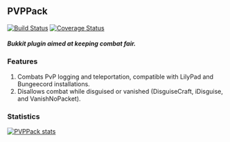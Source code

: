 ## PVPPack
[![Build Status](https://travis-ci.org/boboman13/PVPPack.png?branch=master)](https://travis-ci.org/boboman13/PVPPack)
[![Coverage Status](https://coveralls.io/repos/boboman13/PVPPack/badge.png)](https://coveralls.io/r/boboman13/PVPPack)
#### *Bukkit plugin aimed at keeping combat fair.*

### Features
1. Combats PvP logging and teleportation, compatible with LilyPad and Bungeecord installations.
2. Disallows combat while disguised or vanished (DisguiseCraft, iDisguise, and VanishNoPacket).

### Statistics
[![PVPPack stats](http://mcstats.org/signature/PVPPack.png)](https://mcstats.org/PVPPack)
